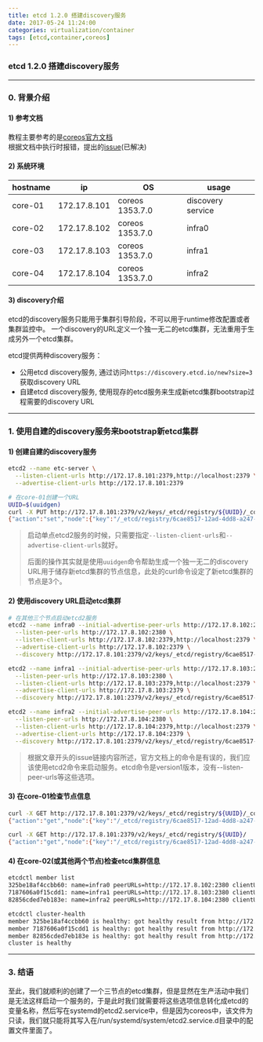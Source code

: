 ```yaml
---
title: etcd 1.2.0 搭建discovery服务
date: 2017-05-24 11:24:00
categories: virtualization/container
tags: [etcd,container,coreos]
---
```

### etcd 1.2.0 搭建discovery服务

---

### 0. 背景介绍
#### 1) 参考文档
教程主要参考的是[coreos官方文档](https://github.com/coreos/etcd/blob/master/Documentation/op-guide/clustering.md#etcd-discovery)  
根据文档中执行时报错，提出的[issue](https://github.com/coreos/etcd/issues/7977)(已解决)


#### 2) 系统环境
hostname|ip|OS|usage
---|---|---|---
core-01|172.17.8.101|coreos 1353.7.0|discovery service
core-02|172.17.8.102|coreos 1353.7.0|infra0
core-03|172.17.8.103|coreos 1353.7.0|infra1
core-04|172.17.8.104|coreos 1353.7.0|infra2

#### 3) discovery介绍
etcd的discovery服务只能用于集群引导阶段，不可以用于runtime修改配置或者集群监控中。
一个discovery的URL定义一个独一无二的etcd集群，无法重用于生成另外一个etcd集群。

etcd提供两种discovery服务：  
- 公用etcd discovery服务, 通过访问`https://discovery.etcd.io/new?size=3`获取discovery URL
- 自建etcd discovery服务, 使用现存的etcd服务来生成新etcd集群bootstrap过程需要的discovery URL

---

### 1. 使用自建的discovery服务来bootstrap新etcd集群
#### 1) 创建自建的discovery服务
``` bash
etcd2 --name etc-server \
  --listen-client-urls http://172.17.8.101:2379,http://localhost:2379 \
  --advertise-client-urls http://172.17.8.101:2379

# 在core-01创建一个URL
UUID=$(uuidgen)
curl -X PUT http://172.17.8.101:2379/v2/keys/_etcd/registry/${UUID}/_config/size -d value=3
{"action":"set","node":{"key":"/_etcd/registry/6cae8517-12ad-4dd8-a247-02838f82f4ff/_config/size","value":"3","modifiedIndex":2038,"createdIndex":2038}}
```
> 启动单点etcd2服务的时候，只需要指定`--listen-client-urls`和`--advertise-client-urls`就好。  
>
> 后面的操作其实就是使用`uuidgen`命令帮助生成一个独一无二的discovery URL用于储存新etcd集群的节点信息，此处的curl命令设定了新etcd集群的节点是3个。

#### 2) 使用discovery URL启动etcd集群
``` bash
# 在其他三个节点启动etcd2服务
etcd2 --name infra0 --initial-advertise-peer-urls http://172.17.8.102:2380 \
  --listen-peer-urls http://172.17.8.102:2380 \
  --listen-client-urls http://172.17.8.102:2379,http://localhost:2379 \
  --advertise-client-urls http://172.17.8.102:2379 \
  --discovery http://172.17.8.101:2379/v2/keys/_etcd/registry/6cae8517-12ad-4dd8-a247-02838f82f4ff

etcd2 --name infra1 --initial-advertise-peer-urls http://172.17.8.103:2380 \
  --listen-peer-urls http://172.17.8.103:2380 \
  --listen-client-urls http://172.17.8.103:2379,http://localhost:2379 \
  --advertise-client-urls http://172.17.8.103:2379 \
  --discovery http://172.17.8.101:2379/v2/keys/_etcd/registry/6cae8517-12ad-4dd8-a247-02838f82f4ff

etcd2 --name infra2 --initial-advertise-peer-urls http://172.17.8.104:2380 \
  --listen-peer-urls http://172.17.8.104:2380 \
  --listen-client-urls http://172.17.8.104:2379,http://localhost:2379 \
  --advertise-client-urls http://172.17.8.104:2379 \
  --discovery http://172.17.8.101:2379/v2/keys/_etcd/registry/6cae8517-12ad-4dd8-a247-02838f82f4ff
```
> 根据文章开头的issue链接内容所述，官方文档上的命令是有误的，我们应该使用etcd2命令来启动服务。etcd命令是version1版本，没有--listen-peer-urls等这些选项。

#### 3) 在core-01检查节点信息
``` bash
curl -X GET http://172.17.8.101:2379/v2/keys/_etcd/registry/${UUID}/_config/size
{"action":"get","node":{"key":"/_etcd/registry/6cae8517-12ad-4dd8-a247-02838f82f4ff/_config/size","value":"3","modifiedIndex":2038,"createdIndex":2038}}

curl -X GET http://172.17.8.101:2379/v2/keys/_etcd/registry/${UUID}/
{"action":"get","node":{"key":"/_etcd/registry/6cae8517-12ad-4dd8-a247-02838f82f4ff","dir":true,"nodes":[{"key":"/_etcd/registry/6cae8517-12ad-4dd8-a247-02838f82f4ff/325be18af4ccbb60","value":"infra0=http://172.17.8.102:2380","modifiedIndex":2084,"createdIndex":2084},{"key":"/_etcd/registry/6cae8517-12ad-4dd8-a247-02838f82f4ff/7187606a0f15cdd1","value":"infra1=http://172.17.8.103:2380","modifiedIndex":2129,"createdIndex":2129},{"key":"/_etcd/registry/6cae8517-12ad-4dd8-a247-02838f82f4ff/82856cded7eb183e","value":"infra2=http://172.17.8.104:2380","modifiedIndex":2135,"createdIndex":2135}],"modifiedIndex":2038,"createdIndex":2038}}
```

#### 4) 在core-02(或其他两个节点)检查etcd集群信息
``` bash
etcdctl member list
325be18af4ccbb60: name=infra0 peerURLs=http://172.17.8.102:2380 clientURLs=http://172.17.8.102:2379 isLeader=false
7187606a0f15cdd1: name=infra1 peerURLs=http://172.17.8.103:2380 clientURLs=http://172.17.8.103:2379 isLeader=true
82856cded7eb183e: name=infra2 peerURLs=http://172.17.8.104:2380 clientURLs=http://172.17.8.104:2379 isLeader=false

etcdctl cluster-health
member 325be18af4ccbb60 is healthy: got healthy result from http://172.17.8.102:2379
member 7187606a0f15cdd1 is healthy: got healthy result from http://172.17.8.103:2379
member 82856cded7eb183e is healthy: got healthy result from http://172.17.8.104:2379
cluster is healthy
```

---

### 3. 结语
至此，我们就顺利的创建了一个三节点的etcd集群，但是显然在生产活动中我们是无法这样启动一个服务的，于是此时我们就需要将这些选项信息转化成etcd的变量名称，然后写在systemd的etcd2.service中，但是因为coreos中，该文件为只读，我们就只能将其写入在/run/systemd/system/etcd2.service.d目录中的配置文件里面了。
